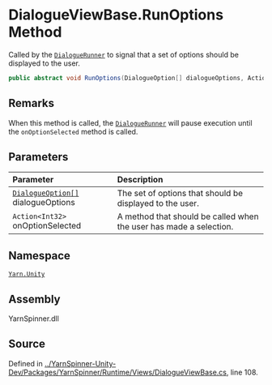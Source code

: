 # DialogueViewBase.RunOptions Method

Called by the [`DialogueRunner`](/api/csharp/yarn.unity/dialoguerunner.md) to signal that a set
of options should be displayed to the user.


```csharp
public abstract void RunOptions(DialogueOption[] dialogueOptions, Action<int> onOptionSelected)
```
## Remarks

When this method is called, the [`DialogueRunner`](/api/csharp/yarn.unity/dialoguerunner.md)
will pause execution until the `onOptionSelected` method is
called.


## Parameters
|Parameter|Description|
|:---|:---|
|[`DialogueOption[]`](/api/csharp/yarn.unity/dialogueoption.md) dialogueOptions|The set of options that should be displayed to the user.|
|`Action<Int32>` onOptionSelected|A method that should be called when the user has made a selection.|


## Namespace
[`Yarn.Unity`](/api/csharp/yarn.unity/README.md)

## Assembly
YarnSpinner.dll

## Source
Defined in [../YarnSpinner-Unity-Dev/Packages/YarnSpinner/Runtime/Views/DialogueViewBase.cs](https://github.com/YarnSpinnerTool/YarnSpinner-Unity//blob/develop/Runtime/Views/DialogueViewBase.cs#L108), line 108.
